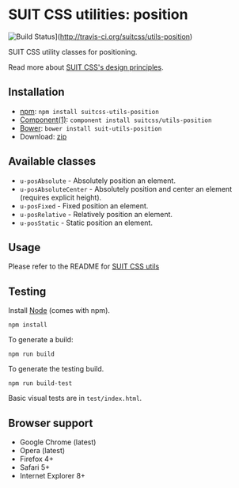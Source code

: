 # SUIT CSS utilities: position

![Build Status](https://secure.travis-ci.org/suitcss/utils-position.png?branch=master)](http://travis-ci.org/suitcss/utils-position)

SUIT CSS utility classes for positioning.

Read more about [SUIT CSS's design principles](https://github.com/suitcss/suit/).

## Installation

* [npm](http://npmjs.org/): `npm install suitcss-utils-position`
* [Component(1)](http://component.io/): `component install suitcss/utils-position`
* [Bower](http://bower.io/): `bower install suit-utils-position`
* Download: [zip](https://github.com/suitcss/utils-position/zipball/master)

## Available classes

* `u-posAbsolute` - Absolutely position an element.
* `u-posAbsoluteCenter` - Absolutely position and center an element (requires explicit height).
* `u-posFixed` - Fixed position an element.
* `u-posRelative` - Relatively position an element.
* `u-posStatic` - Static position an element.

## Usage

Please refer to the README for [SUIT CSS utils](https://github.com/suitcss/utils/)

## Testing

Install [Node](http://nodejs.org) (comes with npm).

```
npm install
```

To generate a build:

```
npm run build
```

To generate the testing build.

```
npm run build-test
```

Basic visual tests are in `test/index.html`.

## Browser support

* Google Chrome (latest)
* Opera (latest)
* Firefox 4+
* Safari 5+
* Internet Explorer 8+
